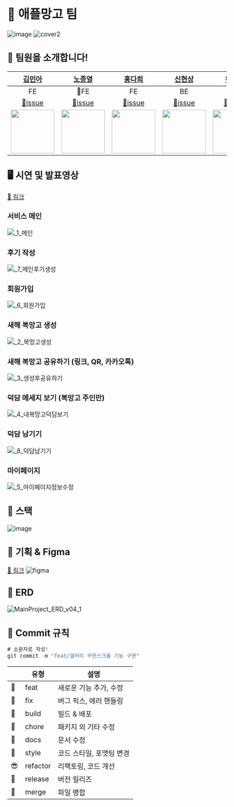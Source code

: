 # 🥭 애플망고 팀

![image](https://user-images.githubusercontent.com/36831218/205492749-17b57d4e-65fe-49b5-8afc-006062b53b3c.png)
![cover2](https://user-images.githubusercontent.com/96723716/205483190-75531730-1456-481e-a6bc-2203c188c437.jpg)

## 🎉 팀원을 소개합니다! 

|[김민아](https://github.com/rmaomina)|[노종열](https://github.com/Exist95)|[홍다희](https://github.com/hongdahee)|[신현상](https://github.com/Dev-Sam32)|[유정현](https://github.com/yoojunghyen)|[한상현](https://github.com/saypart)
|:---:|:---:|:---:|:---:|:---:|:---:|
|FE|🌟FE|FE|BE|BE|BE|
|[🙋issue](https://github.com/codestates-seb/seb40_main_023/issues?q=is%3Aissue+assignee%3Armaomina)|[🙋issue](https://github.com/codestates-seb/seb40_main_023/issues?q=assignee%3AExist95)|[🙋issue](https://github.com/codestates-seb/seb40_main_023/issues?q=assignee%3Ahongdahee)|[🙋issue](https://github.com/codestates-seb/seb40_main_023/issues?q=assignee%3ADev-Sam32)|[🙋issue](https://github.com/codestates-seb/seb40_main_023/issues?q=assignee%3Ayoojunghyen)|[🙋issue](https://github.com/codestates-seb/seb40_main_023/issues?q=assignee%3Asaypart)|
|<img src="https://avatars.githubusercontent.com/u/36831218?v=4" width="100">|<img src="https://avatars.githubusercontent.com/u/96723716?v=4" width="100">|<img src="https://avatars.githubusercontent.com/u/107875003?v=4" width="100">|<img src="https://avatars.githubusercontent.com/u/90596545?v=4" width="100">|<img src="https://avatars.githubusercontent.com/u/107785861?v=4" width="100">|<img src="https://avatars.githubusercontent.com/u/54827741?v=4" width="100">

## 🖥 시연 및 발표영상
[🔗 링크](https://youtu.be/6H3btbgu67k)

### 서비스 메인
![_1_메인](https://user-images.githubusercontent.com/36831218/205998994-425c2d2e-a896-4c22-900a-9168240b10ae.gif)

### 후기 작성
![_7_메인후기생성](https://user-images.githubusercontent.com/36831218/205999063-99b96422-6644-4587-80ed-389be1ac2018.gif)

### 회원가입
![_6_회원가입](https://user-images.githubusercontent.com/36831218/205999131-71df75c7-6c02-4422-a538-1411307b8696.gif)

### 새해 복망고 생성
![_2_복망고생성](https://user-images.githubusercontent.com/36831218/205999187-56210dc5-1f89-4b39-98aa-eeb891ca0266.gif)

### 새해 복망고 공유하기 (링크, QR, 카카오톡)
![_3_생성후공유하기](https://user-images.githubusercontent.com/36831218/205999273-e5c7469a-4ddd-4f6c-98a0-a349d96a610f.gif)

### 덕담 메세지 보기 (복망고 주인만)
![_4_내복망고덕담보기](https://user-images.githubusercontent.com/36831218/205999335-1d5044ab-1be2-45e9-bb2d-5c2beb2b5b6f.gif)

### 덕담 남기기 
![_8_덕담남기기](https://user-images.githubusercontent.com/36831218/205999376-27d6e604-3ff7-4d29-be4b-86095ed08157.gif)

### 마이페이지
![_5_마이페이지정보수정](https://user-images.githubusercontent.com/36831218/205999416-3c1161a0-7b31-41a7-adde-519bbefedd3d.gif)


## 🚀 스택
![image](https://user-images.githubusercontent.com/96723716/205453058-d4650fb6-ffbb-47c2-aa85-95dfa3d205bb.png)

## 🎨 기획 & Figma
[🔗 링크](https://www.figma.com/file/tYlC7BkHXteCoD1xGJyuQY/%EC%83%88%ED%95%B4-%EB%B3%B5%EB%A7%9D%EA%B3%A0?node-id=0%3A1&t=y6ohZSoDMTa0xnxJ-1)
![figma](https://user-images.githubusercontent.com/36831218/205493689-804aca31-903f-4b27-903f-d4aebced1902.png)

## 🔖 ERD
![MainProject_ERD_v04_1](https://user-images.githubusercontent.com/36831218/205493404-0e577c04-f0a6-4a14-97dc-5b01349c93fe.png)

## 🙏 Commit 규칙 

```jsx
# 소문자로 작성!
git commit -m "feat/갤러리 무한스크롤 기능 구현"
```

|  | 유형 | 설명 |
| ------ | ------ | ------ |
| 🚀 | feat | 새로운 기능 추가, 수정 |
| 🐞 | fix | 버그 픽스, 에러 핸들링 |
| 🎉 | build | 빌드 & 배포 |
| 🙈 | chore | 패키지 외 기타 수정 |
| 📝 | docs | 문서 수정 |
| 🧹 | style | 코드 스타일, 포맷팅 변경 |
| 😎 | refactor | 리팩토링, 코드 개선 |
| 🚪 | release | 버전 릴리즈 |
| 🥪 | merge | 파일 병합 |
